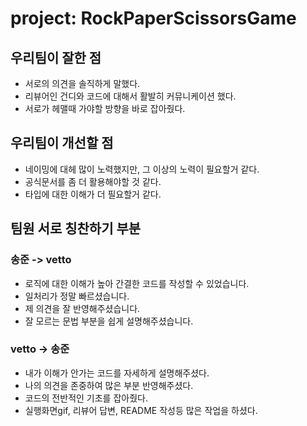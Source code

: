 # project: RockPaperScissorsGame

## 우리팀이 잘한 점
- 서로의 의견을 솔직하게 말했다.
- 리뷰어인 건디와 코드에 대해서 활발히 커뮤니케이션 했다.
- 서로가 헤맬때 가야할 방향을 바로 잡아줬다.

## 우리팀이 개선할 점
- 네이밍에 대헤 많이 노력했지만, 그 이상의 노력이 필요할거 같다.
- 공식문서를 좀 더 활용해야할 것 같다.
- 타입에 대한 이해가 더 필요할거 같다.

## 팀원 서로 칭찬하기 부분
### 송준 -> vetto
- 로직에 대한 이해가 높아 간결한 코드를 작성할 수 있었습니다.
- 일처리가 정말 빠르셨습니다.
- 제 의견을 잘 반영해주셨습니다.
- 잘 모르는 문법 부분을 쉽게 설명해주셨습니다.

### vetto -> 송준
- 내가 이해가 안가는 코드를 자세하게 설명해주셨다.
- 나의 의견을 존중하여 많은 부분 반영해주셨다.
- 코드의 전반적인 기초를 잡아줬다.
- 실행화면gif, 리뷰어 답변, README 작성등 많은 작업을 하셨다.
